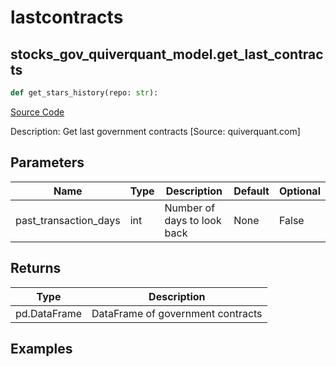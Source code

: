 # lastcontracts

## stocks_gov_quiverquant_model.get_last_contracts

```python
def get_stars_history(repo: str):
```
[Source Code](https://github.com/OpenBB-finance/OpenBBTerminal/tree/main/openbb_terminal/stocks/government/quiverquant_model.py#L376)

Description: Get last government contracts [Source: quiverquant.com]

## Parameters

| Name | Type | Description | Default | Optional |
| ---- | ---- | ----------- | ------- | -------- |
| past_transaction_days | int | Number of days to look back | None | False |

## Returns

| Type | Description |
| ---- | ----------- |
| pd.DataFrame | DataFrame of government contracts |

## Examples

